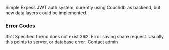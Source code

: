 

Simple Expess JWT auth system, curently using Couchdb as backend, but new data layers could be implemented.




### Error Codes
351: Specified friend does not exist
362: Error saving share request. Usually this points to server, or database error. Contact admin
